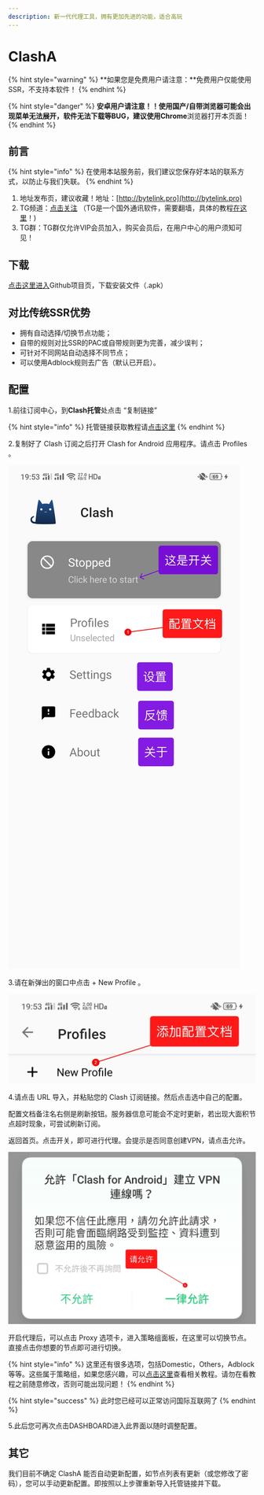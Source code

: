 ```yaml
---
description: 新一代代理工具，拥有更加先进的功能，适合高玩
---
```


# ClashA

{% hint style="warning" %}
**如果您是免费用户请注意：**免费用户仅能使用SSR，不支持本软件！
{% endhint %}

{% hint style="danger" %}
**安卓用户请注意！！**使用国产/自带浏览器可能会出现菜单无法展开，软件无法下载等BUG，建议使用**Chrome**浏览器打开本页面！
{% endhint %}


## 前言

{% hint style="info" %}
在使用本站服务前，我们建议您保存好本站的联系方式，以防止与我们失联。
{% endhint %}

1. 地址发布页，建议收藏！地址：[http://bytelink.pro](http://bytelink.pro)
2. TG频道：[点击关注](https://t.me/bytelink) （TG是一个国外通讯软件，需要翻墙，具体的教程[在这里](../../advanced/telegram.md)！\)
3. TG群：TG群仅允许VIP会员加入，购买会员后，在用户中心的用户须知可见！

## 下载

[点击这里进入](https://github.com/Kr328/ClashForAndroid/releases)Github项目页，下载安装文件（.apk）

## 对比传统SSR优势

* 拥有自动选择/切换节点功能；
* 自带的规则对比SSR的PAC或自带规则更为完善，减少误判；
* 可针对不同网站自动选择不同节点；
* 可以使用Adblock规则去广告（默认已开启）。

## 配置

1.前往订阅中心，到**Clash托管**处点击 “复制链接”

{% hint style="info" %}
托管链接获取教程请[点击这里](../../panel.md#ding-yue-tuo-guan-lian-jie)
{% endhint %}

2.复制好了 Clash 订阅之后打开 Clash for Android 应用程序。请点击 Profiles 。

![](../../.gitbook/assets/clash_android_01.jpg)

3.请在新弹出的窗口中点击 + New Profile 。

![](../../.gitbook/assets/clash_android_02.jpg)

4.请点击 URL 导入，并粘贴您的 Clash 订阅链接。然后点击选中自己的配置。


配置文档备注名右侧是刷新按钮。服务器信息可能会不定时更新，若出现大面积节点超时现象，可尝试刷新订阅。

返回首页。点击开关，即可进行代理。会提示是否同意创建VPN，请点击允许。

![](../../.gitbook/assets/clash_android_03.jpg)

开启代理后，可以点击 Proxy 选项卡，进入策略组面板，在这里可以切换节点。直接点击你想要的节点即可进行切换。

{% hint style="info" %}
这里还有很多选项，包括Domestic，Others，Adblock等等。这些属于策略组，如果您感兴趣，可以[点击这里](../../advanced/rules.md)查看相关教程。请勿在看教程之前随意修改，否则可能出现问题！
{% endhint %}

{% hint style="success" %}
此时您已经可以正常访问国际互联网了
{% endhint %}

5.此后您可再次点击DASHBOARD进入此界面以随时调整配置。

## 其它

我们目前不确定 ClashA 能否自动更新配置，如节点列表有更新（或您修改了密码），您可以手动更新配置。即按照以上步骤重新导入托管链接并下载。

